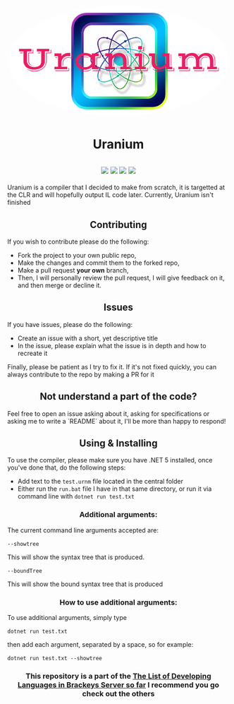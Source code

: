 <h1 align="center" style="position: relative;">
<img width="500" style="border-radius: 50%;" src="UraniumLogo.png" alt="Uranium Logo" /></h1>
<h1 align="center"> Uranium </h1>
<h2 align="center"> 
  <img src="https://img.shields.io/github/workflow/status/Juptian/Uranium/Windows?label=Build&style=plastic"/> 
  <img src="https://img.shields.io/badge/Language-C%23-success?color=success&style=plastic"/> 
  <img src="https://img.shields.io/github/license/Juptian/Uranium?color=success&style=plastic"/>
  <img src="https://codecov.io/gh/Juptian/Uranium/branch/main/graph/badge.svg?token=Y8FO4OE36H"/>
</h2>
Uranium is a compiler that I decided to make from scratch, it is targetted at the CLR and will hopefully output IL code later. Currently, Uranium isn't finished

<h2 align="center"> Contributing </h2>

If you wish to contribute please do the following:
* Fork the project to your own public repo,
* Make the changes and commit them to the forked repo,
* Make a pull request **your own** branch,
* Then, I will personally review the pull request, I will give feedback on it, and then merge or decline it.

<h2 align="center"> Issues </h2>

If you have issues, please do the following:
* Create an issue with a short, yet descriptive title
* In the issue, please explain what the issue is in depth and how to recreate it

Finally, please be patient as I try to fix it. If it's not fixed quickly, you can always contribute to the repo by making a PR for it

<h2 align="center"> Not understand a part of the code? </h2>
Feel free to open an issue asking about it, asking for specifications or asking me to write a `README` about it, I'll be more than happy to respond!

<h2 align="center"> Using & Installing </h2>

To use the compiler, please make sure you have .NET 5 installed, once you've done that, do the following steps:
* Add text to the ` test.urnm ` file located in the central folder
* Either run the ` run.bat ` file I have in that same directory, or run it via command line with ` dotnet run test.txt `

<h3 align="center"> Additional arguments: </h3>
The current command line arguments accepted are:

```
--showtree
```
This will show the syntax tree that is produced.

```
--boundTree
```
This will show the bound syntax tree that is produced

<h3 align="center"> How to use additional arguments: </h3>
To use additional arguments, simply type 

```
dotnet run test.txt
``` 
 
then add each argument, separated by a space, so for example:

``` 
dotnet run test.txt --showtree 
```


<h3 align="center">This repository is a part of the <b><a href="https://github.com/salty-sweet/TLoDLiBSsf">The List of Developing Languages in Brackeys Server so far</a> I recommend you go check out the others</h4>
